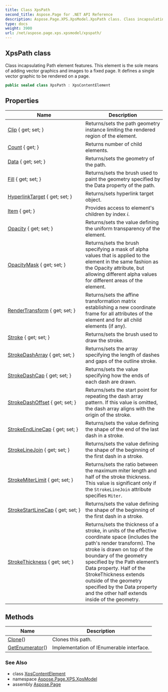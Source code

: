 ```yaml
---
title: Class XpsPath
second_title: Aspose.Page for .NET API Reference
description: Aspose.Page.XPS.XpsModel.XpsPath class. Class incapsulating Path element features. This element is the sole means of adding vector graphics and images to a fixed page. It defines a single vector graphic to be rendered on a page
type: docs
weight: 3900
url: /net/aspose.page.xps.xpsmodel/xpspath/
---
```

## XpsPath class

Class incapsulating Path element features. This element is the sole means of adding vector graphics and images to a fixed page. It defines a single vector graphic to be rendered on a page.

```csharp
public sealed class XpsPath : XpsContentElement
```

## Properties

| Name | Description |
| --- | --- |
| [Clip](../../aspose.page.xps.xpsmodel/xpscontentelement/clip/) { get; set; } | Returns/sets the path geometry instance limiting the rendered region of the element. |
| [Count](../../aspose.page.xps.xpsmodel/xpselement/count/) { get; } | Returns number of child elements. |
| [Data](../../aspose.page.xps.xpsmodel/xpspath/data/) { get; set; } | Returns/sets the geometry of the path. |
| [Fill](../../aspose.page.xps.xpsmodel/xpspath/fill/) { get; set; } | Returns/sets the brush used to paint the geometry specified by the Data property of the path. |
| [HyperlinkTarget](../../aspose.page.xps.xpsmodel/xpshyperlinkelement/hyperlinktarget/) { get; set; } | Returns/sets hyperlink target object. |
| [Item](../../aspose.page.xps.xpsmodel/xpselement/item/) { get; } | Provides access to element's children by index *i*. |
| [Opacity](../../aspose.page.xps.xpsmodel/xpscontentelement/opacity/) { get; set; } | Returns/sets the value defining the uniform transparency of the element. |
| [OpacityMask](../../aspose.page.xps.xpsmodel/xpscontentelement/opacitymask/) { get; set; } | Returns/sets the brush specifying a mask of alpha values that is applied to the element in the same fashion as the Opacity attribute, but allowing different alpha values for different areas of the element. |
| [RenderTransform](../../aspose.page.xps.xpsmodel/xpscontentelement/rendertransform/) { get; set; } | Returns/sets the affine transformation matrix establishing a new coordinate frame for all attributes of the element and for all child elements (if any). |
| [Stroke](../../aspose.page.xps.xpsmodel/xpspath/stroke/) { get; set; } | Returns/sets the brush used to draw the stroke. |
| [StrokeDashArray](../../aspose.page.xps.xpsmodel/xpspath/strokedasharray/) { get; set; } | Returns/sets the array specifying the length of dashes and gaps of the outline stroke. |
| [StrokeDashCap](../../aspose.page.xps.xpsmodel/xpspath/strokedashcap/) { get; set; } | Returns/sets the value specifying how the ends of each dash are drawn. |
| [StrokeDashOffset](../../aspose.page.xps.xpsmodel/xpspath/strokedashoffset/) { get; set; } | Returns/sets the start point for repeating the dash array pattern. If this value is omitted, the dash array aligns with the origin of the stroke. |
| [StrokeEndLineCap](../../aspose.page.xps.xpsmodel/xpspath/strokeendlinecap/) { get; set; } | Returns/sets the value defining the shape of the end of the last dash in a stroke. |
| [StrokeLineJoin](../../aspose.page.xps.xpsmodel/xpspath/strokelinejoin/) { get; set; } | Returns/sets the value defining the shape of the beginning of the first dash in a stroke. |
| [StrokeMiterLimit](../../aspose.page.xps.xpsmodel/xpspath/strokemiterlimit/) { get; set; } | Returns/sets the ratio between the maximum miter length and half of the stroke thickness. This value is significant only if the `StrokeLineJoin` attribute specifies `Miter`. |
| [StrokeStartLineCap](../../aspose.page.xps.xpsmodel/xpspath/strokestartlinecap/) { get; set; } | Returns/sets the value defining the shape of the beginning of the first dash in a stroke. |
| [StrokeThickness](../../aspose.page.xps.xpsmodel/xpspath/strokethickness/) { get; set; } | Returns/sets the thickness of a stroke, in units of the effective coordinate space (includes the path's render transform). The stroke is drawn on top of the boundary of the geometry specified by the Path element’s Data property. Half of the StrokeThickness extends outside of the geometry specified by the Data property and the other half extends inside of the geometry. |

## Methods

| Name | Description |
| --- | --- |
| [Clone](../../aspose.page.xps.xpsmodel/xpspath/clone/)() | Clones this path. |
| [GetEnumerator](../../aspose.page.xps.xpsmodel/xpselement/getenumerator/)() | Implementation of IEnumerable interface. |

### See Also

* class [XpsContentElement](../xpscontentelement/)
* namespace [Aspose.Page.XPS.XpsModel](../../aspose.page.xps.xpsmodel/)
* assembly [Aspose.Page](../../)


